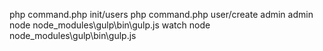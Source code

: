 php command.php init/users
php command.php user/create admin admin
node node_modules\gulp\bin\gulp.js watch
node node_modules\gulp\bin\gulp.js
